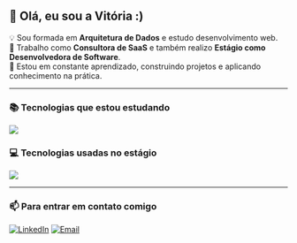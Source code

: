 ## 🌟 Olá, eu sou a Vitória :)

💡 Sou formada em **Arquitetura de Dados** e estudo desenvolvimento web.  
💼 Trabalho como **Consultora de SaaS** e também realizo **Estágio como Desenvolvedora de Software**.  
🚀 Estou em constante aprendizado, construindo projetos e aplicando conhecimento na prática.

---

### 📚 Tecnologias que estou estudando
<div>
  <img src="https://skillicons.dev/icons?i=javascript,nodejs,python,java" />
</div>

### 💻 Tecnologias usadas no estágio
<div>
  <img src="https://skillicons.dev/icons?i=typescript,angular,tailwind,php,postgres" />
</div>


---

### 📫 Para entrar em contato comigo
[![LinkedIn](https://img.shields.io/badge/LinkedIn-Vitoria%20Comiran-blue?logo=linkedin)](https://www.linkedin.com/in/vitoriacomiran/)
[![Email](https://img.shields.io/badge/Email-comiran.vitoria@gmail.com-red?style=flat)](mailto:comiran.vitoria@gmail.com)
